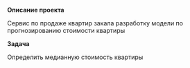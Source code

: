 **Описание проекта**


Сервис по продаже квартир закала разработку модели по прогнозированию стоимости квартиры 


**Задача**


Определить медианную стоимость квартиры
